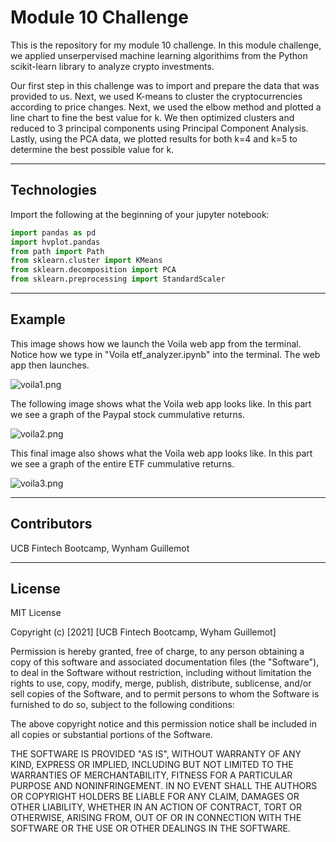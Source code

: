 # Module 10 Challenge

This is the repository for my module 10 challenge. In this module challenge, we applied unserpervised machine learning algorithims from the Python scikit-learn library to analyze crypto investments.

Our first step in this challenge was to import and prepare the data that was provided to us. Next, we used K-means to cluster the cryptocurrencies according to price changes. Next, we used the elbow method and plotted a line chart to fine the best value for k. We then optimized clusters and reduced to 3 principal components using Principal Component Analysis. Lastly, using the PCA data, we plotted results for both k=4 and k=5 to determine the best possible value for k. 

---

## Technologies

Import the following at the beginning of your jupyter notebook:

```python
import pandas as pd
import hvplot.pandas
from path import Path
from sklearn.cluster import KMeans
from sklearn.decomposition import PCA
from sklearn.preprocessing import StandardScaler
```

---

## Example

This image shows how we launch the Voila web app from the terminal. Notice how we type in "Voila etf_analyzer.ipynb" into the terminal. The web app then launches.

![voila1.png](voila1.png)

The following image shows what the Voila web app looks like. In this part we see a graph of the Paypal stock cummulative returns.

![voila2.png](voila2.png)

This final image also shows what the Voila web app looks like. In this part we see a graph of the entire ETF cummulative returns.

![voila3.png](voila3.png)

---

## Contributors

UCB Fintech Bootcamp, Wynham Guillemot 

---

## License

MIT License

Copyright (c) [2021] [UCB Fintech Bootcamp, Wyham Guillemot]

Permission is hereby granted, free of charge, to any person obtaining a copy
of this software and associated documentation files (the "Software"), to deal
in the Software without restriction, including without limitation the rights
to use, copy, modify, merge, publish, distribute, sublicense, and/or sell
copies of the Software, and to permit persons to whom the Software is
furnished to do so, subject to the following conditions:

The above copyright notice and this permission notice shall be included in all
copies or substantial portions of the Software.

THE SOFTWARE IS PROVIDED "AS IS", WITHOUT WARRANTY OF ANY KIND, EXPRESS OR
IMPLIED, INCLUDING BUT NOT LIMITED TO THE WARRANTIES OF MERCHANTABILITY,
FITNESS FOR A PARTICULAR PURPOSE AND NONINFRINGEMENT. IN NO EVENT SHALL THE
AUTHORS OR COPYRIGHT HOLDERS BE LIABLE FOR ANY CLAIM, DAMAGES OR OTHER
LIABILITY, WHETHER IN AN ACTION OF CONTRACT, TORT OR OTHERWISE, ARISING FROM,
OUT OF OR IN CONNECTION WITH THE SOFTWARE OR THE USE OR OTHER DEALINGS IN THE
SOFTWARE.
